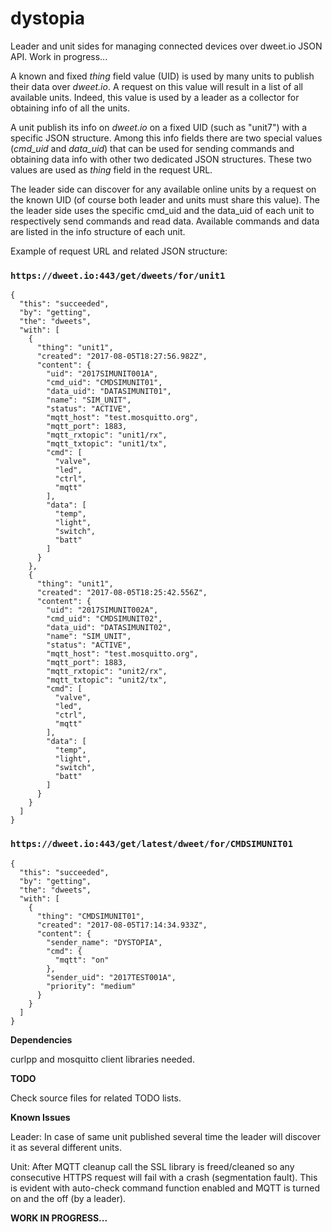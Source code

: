 # dystopia
Leader and unit sides for managing connected devices over dweet.io JSON API. Work in progress...

A known and fixed *thing* field value (UID) is used by many units to publish their data over *dweet.io*. A request on this value will result in a list of all available units. Indeed, this value is used by a leader as a collector for obtaining info of all the units. 

A unit publish its info on *dweet.io* on a fixed UID (such as "unit7") with a specific JSON structure. Among this info fields there are two special values (*cmd_uid* and *data_uid*) that can be used for sending commands and obtaining data info with other two dedicated JSON structures. These two values are used as *thing* field in the request URL.
 
The leader side can discover for any available online units by a request on the known UID (of course both leader and units must share this value). The the leader side uses the specific cmd_uid and the data_uid of each unit to respectively send commands and read data. Available commands and data are listed in the info structure of each unit.

Example of request URL and related JSON structure:

### `https://dweet.io:443/get/dweets/for/unit1`

```
{
  "this": "succeeded",
  "by": "getting",
  "the": "dweets",
  "with": [
    {
      "thing": "unit1",
      "created": "2017-08-05T18:27:56.982Z",
      "content": {
        "uid": "2017SIMUNIT001A",
        "cmd_uid": "CMDSIMUNIT01",
        "data_uid": "DATASIMUNIT01",
        "name": "SIM_UNIT",
        "status": "ACTIVE",
        "mqtt_host": "test.mosquitto.org",
        "mqtt_port": 1883,
        "mqtt_rxtopic": "unit1/rx",
        "mqtt_txtopic": "unit1/tx",
        "cmd": [
          "valve",
          "led",
          "ctrl",
          "mqtt"
        ],
        "data": [
          "temp",
          "light",
          "switch",
          "batt"
        ]
      }
    },
    {
      "thing": "unit1",
      "created": "2017-08-05T18:25:42.556Z",
      "content": {
        "uid": "2017SIMUNIT002A",
        "cmd_uid": "CMDSIMUNIT02",
        "data_uid": "DATASIMUNIT02",
        "name": "SIM_UNIT",
        "status": "ACTIVE",
        "mqtt_host": "test.mosquitto.org",
        "mqtt_port": 1883,
        "mqtt_rxtopic": "unit2/rx",
        "mqtt_txtopic": "unit2/tx",
        "cmd": [
          "valve",
          "led",
          "ctrl",
          "mqtt"
        ],
        "data": [
          "temp",
          "light",
          "switch",
          "batt"
        ]
      }
    }
  ]
}
```

### `https://dweet.io:443/get/latest/dweet/for/CMDSIMUNIT01`

```
{
  "this": "succeeded",
  "by": "getting",
  "the": "dweets",
  "with": [
    {
      "thing": "CMDSIMUNIT01",
      "created": "2017-08-05T17:14:34.933Z",
      "content": {
        "sender_name": "DYSTOPIA",
        "cmd": {
          "mqtt": "on"
        },
        "sender_uid": "2017TEST001A",
        "priority": "medium"
      }
    }
  ]
}
```


**Dependencies**

curlpp and mosquitto client libraries needed.


**TODO**

Check source files for related TODO lists.


**Known Issues**

Leader: In case of same unit published several time the leader will discover it as several different units.

Unit: After MQTT cleanup call the SSL library is freed/cleaned so any consecutive HTTPS request will fail with a crash (segmentation fault). This is evident with auto-check command function enabled and MQTT is turned on and the off (by a leader).


**WORK IN PROGRESS...**


